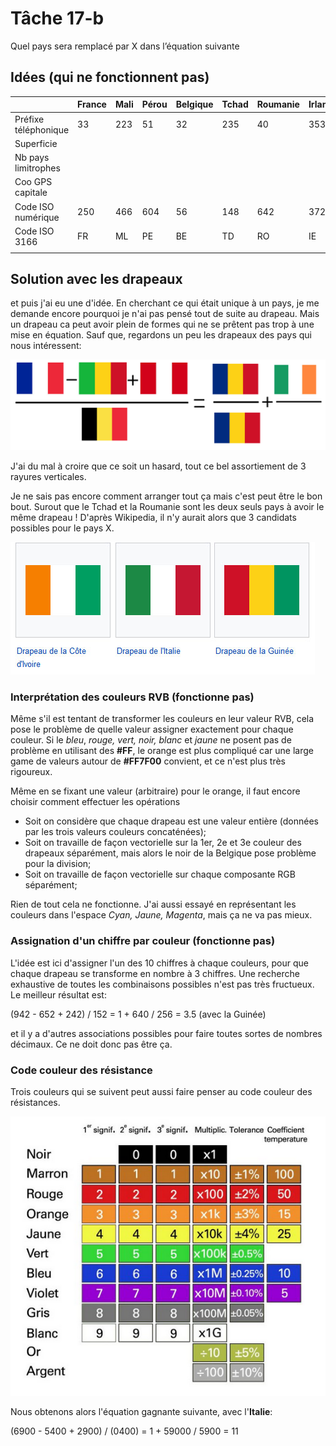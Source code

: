 # Tâche 17-b

Quel pays sera remplacé par X dans l’équation suivante

## Idées (qui ne fonctionnent pas)

|                     | France | Mali   | Pérou  | Belgique | Tchad | Roumanie | Irlande | X |
| ------------------- | ------ | ------ | ------ | ------ | ------ | ------ | ------ | ------ |
| Préfixe téléphonique| 33     | 223    | 51     | 32     | 235    | 40     | 353    |        |
| Superficie          |        |        |        |        |        |        |        |        |
| Nb pays limitrophes |        |        |        |        |        |        |        |        |
| Coo GPS capitale    |        |        |        |        |        |        |        |        |
| Code ISO numérique  | 250    | 466    | 604    | 56     | 148    | 642    | 372    |        |
| Code ISO 3166       | FR     | ML     | PE     | BE     | TD     | RO     | IE     |        |
|                     |        |        |        |        |        |        |        |        |


## Solution avec les drapeaux

et puis j'ai eu une d'idée. En cherchant ce qui était unique à un pays, je me demande encore pourquoi je n'ai pas pensé tout de suite au drapeau. Mais un drapeau ca peut avoir plein de formes qui ne se prêtent pas trop à une mise en équation. Sauf que, regardons un peu les drapeaux des pays qui nous intéressent:

![Flags](17_Flags_Equation.png)

J'ai du mal à croire que ce soit un hasard, tout ce bel assortiement de 3 rayures verticales.

Je ne sais pas encore comment arranger tout ça mais c'est peut être le bon bout. Surout que le Tchad et la Roumanie sont les deux seuls pays à avoir le même drapeau ! D'après Wikipedia, il n'y aurait alors que 3 candidats possibles pour le pays X.

![FlagsX](17-FlagsX.jpg)

### Interprétation des couleurs RVB (fonctionne pas)

Même s'il est tentant de transformer les couleurs en leur valeur RVB, cela pose le problème de quelle valeur assigner exactement pour chaque couleur. Si le *bleu*, *rouge, vert, noir, blanc* et *jaune* ne posent pas de problème en utilisant des **\#FF**, le orange est plus compliqué car une large game de valeurs autour de **\#FF7F00** convient, et ce n'est plus très rigoureux.

Même en se fixant une valeur (arbitraire) pour le orange, il faut encore choisir comment effectuer les opérations

* Soit on considère que chaque drapeau est une valeur entière (données par les trois valeurs couleurs concaténées);
* Soit on travaille de façon vectorielle sur la 1er, 2e et 3e couleur des drapeaux séparément, mais alors le noir de la Belgique pose problème pour la division;
* Soit on travaille de façon vectorielle sur chaque composante RGB séparément;

Rien de tout cela ne fonctionne. J'ai aussi essayé en représentant les couleurs dans l'espace *Cyan, Jaune, Magenta*, mais ça ne va pas mieux.

### Assignation d'un chiffre par couleur (fonctionne pas)

L'idée est ici d'assigner l'un des 10 chiffres à chaque couleurs, pour que chaque drapeau se transforme en nombre à 3 chiffres. Une recherche exhaustive de toutes les combinaisons possibles n'est pas très fructueux. Le meilleur résultat est:

(942 - 652 + 242) / 152 = 1 + 640 / 256 = 3.5 (avec la Guinée)

et il y a d'autres associations possibles pour faire toutes sortes de nombres décimaux. Ce ne doit donc pas être ça.

### Code couleur des résistance

Trois couleurs qui se suivent peut aussi faire penser au code couleur des résistances.

![FlagsX](17-ColorCode.png)

Nous obtenons alors l'équation gagnante suivante, avec l'**Italie**:

(6900 - 5400 + 2900) / (0400) = 1 + 59000 / 5900 = 11

